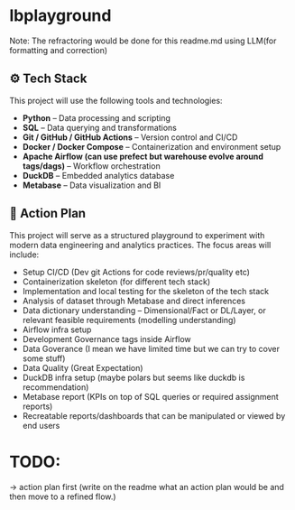 # lbplayground
Note: The refractoring would be done for this readme.md using LLM(for formatting and correction)
## ⚙️ Tech Stack

This project will use the following tools and technologies:

* **Python** – Data processing and scripting
* **SQL** – Data querying and transformations
* **Git / GitHub / GitHub Actions** – Version control and CI/CD
* **Docker / Docker Compose** – Containerization and environment setup
* **Apache Airflow (can use prefect but warehouse evolve around  tags/dags)** – Workflow orchestration
* **DuckDB** – Embedded analytics database
* **Metabase** – Data visualization and BI

## 📌 Action Plan
This project will serve as a structured playground to experiment with modern data engineering and analytics practices. The focus areas will include:
- Setup CI/CD (Dev git Actions for code reviews/pr/quality etc)
- Containerization skeleton (for different tech stack)  
- Implementation and local testing for the skeleton of the tech stack  
- Analysis of dataset through Metabase and direct inferences  
- Data dictionary understanding – Dimensional/Fact or DL/Layer, or relevant feasible requirements (modelling understanding)  
- Airflow infra setup  
- Development Governance tags inside Airflow  
- Data Goverance (I mean we have limited time but we can try to cover some stuff)
- Data Quality (Great Expectation)
- DuckDB infra setup  (maybe polars but seems like duckdb is recommendation)
- Metabase report (KPIs on top of SQL queries or required assignment reports)  
- Recreatable reports/dashboards that can be manipulated or viewed by end users  

# TODO: 
-> action plan first (write on the readme what an action plan would be and then move to a refined flow.)
